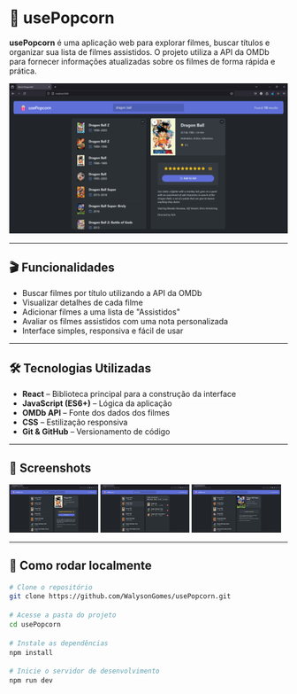 # 🍿 usePopcorn

**usePopcorn** é uma aplicação web para explorar filmes, buscar títulos e organizar sua lista de filmes assistidos. O projeto utiliza a API da OMDb para fornecer informações atualizadas sobre os filmes de forma rápida e prática.

![usePopcorn Screenshot](./images/image1.png)

---

## 🎬 Funcionalidades

- Buscar filmes por título utilizando a API da OMDb
- Visualizar detalhes de cada filme
- Adicionar filmes a uma lista de "Assistidos"
- Avaliar os filmes assistidos com uma nota personalizada
- Interface simples, responsiva e fácil de usar

---

## 🛠️ Tecnologias Utilizadas

- **React** – Biblioteca principal para a construção da interface
- **JavaScript (ES6+)** – Lógica da aplicação
- **OMDb API** – Fonte dos dados dos filmes
- **CSS** – Estilização responsiva
- **Git & GitHub** – Versionamento de código

---

## 📸 Screenshots

<p float="left">
  <img src="./images/image1.png" width="32%" />
  <img src="./images/image2.png" width="32%" />
  <img src="./images/image3.png" width="32%" />
</p>

---

## 🚀 Como rodar localmente

```bash
# Clone o repositório
git clone https://github.com/WalysonGomes/usePopcorn.git

# Acesse a pasta do projeto
cd usePopcorn

# Instale as dependências
npm install

# Inicie o servidor de desenvolvimento
npm run dev
